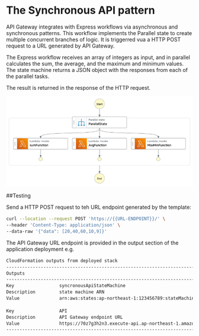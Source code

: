 # The Synchronous API pattern

API Gateway integrates with Express workflows via asynchronous and synchronous patterns. This workflow implements the Parallel state to create multiple concurrent branches of logic. It is triggerred vua a HTTP POST request to a URL generated by API Gateway.

The Express workflow receives an array of integers as input, and in parallel calculates the sum, the average, and the maximum and minimum values. The state machine returns a JSON object with the responses from each of the parallel tasks.

The result is returned in the response of the HTTP request.

![image](./resources/synchronous-api.png)

##Testing  

Send a HTTP POST request to teh URL endpoint generated by the template:

```bash
curl --location --request POST 'https://{{URL-ENDPOINT}}/' \
--header 'Content-Type: application/json' \
--data-raw '{"data": [20,40,60,10,9]}'
```

The API Gateway URL endpoint is provided in the output section of the application deployment e.g.

```bash
CloudFormation outputs from deployed stack
------------------------------------------------------------------------------------------------------------------------------------------------------------------------------------------------------------
Outputs                                                                                                                                                                                                                                                          
------------------------------------------------------------------------------------------------------------------------------------------------------------------------------------------------------------
Key                 syncronousApiStateMachine                                                                                                                                                                                                                    
Description         state machine ARN                                                                                                                                                                                                                            
Value               arn:aws:states:ap-northeast-1:123456789:stateMachine:syncronousApiStateMachine-KANHjD8WCjcV                                                                                                                                               

Key                 API                                                                                                                                                                                                                                          
Description         API Gateway endpoint URL                                                                                                                                                                                                                     
Value               https://70z7g3h2n3.execute-api.ap-northeast-1.amazonaws.com/Prod/                                                                                                                                                                            
-------------------------------------------------------------------------------------------------------------------------

```

